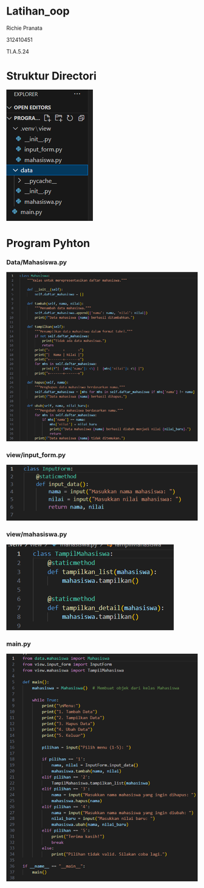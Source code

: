 # Latihan_oop
Richie Pranata

312410451

TI.A.5.24

# Struktur Directori
![foto](https://raw.githubusercontent.com/rich-pro12/foto1/fa9082c0003277ab4022455432a930e487c10f54/Struktur%20Directori.png)

# Program Pyhton
### Data/Mahasiswa.py
![foto](https://raw.githubusercontent.com/rich-pro12/foto1/d712d4bfd90ed9b859f6bed7becc687d579c963f/Data%20MAhasiswa.png)

### view/input_form.py
![foto](https://raw.githubusercontent.com/rich-pro12/foto1/008a598dbcec5699252f3225a01c1e3610d33848/Class%20input.png)

### view/mahasiswa.py
![foto](https://raw.githubusercontent.com/rich-pro12/foto1/71daf08858fb18db137f1c976e4984ca50d47482/View%20Mahasiswa.png)

### main.py
![foto](https://raw.githubusercontent.com/rich-pro12/foto1/6be62a16579a029663a187fd1616e885765ec685/main%20py.png)
